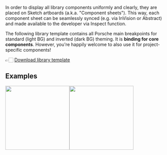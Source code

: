 In order to display all library components uniformly and clearly, they are placed on Sketch artboards (a.k.a. "Component sheets"). This way, each component sheet can be seamlessly synced (e.g. via InVision or Abstract) and made available to the developer via Inspect function.  
  
The following library template contains all Porsche main breakpoints for standard (light BG) and inverted (dark BG) theming. It is **binding for core components**. However, you're happily welcome to also use it for project-specific components!  
  
👉🏻 [Download library template](https://github.com/porscheui/porsche-ui-design-kit/raw/master/porsche-ui-kit-library-template.sketch)  
  
## Examples
  
[<img width="200" src="https://porsche.invisionapp.com/static-signed/live-embed/26921576/326414842/14/latest/7lECmXmWSrBFlEwymKwCgfUAlZKxPCoR8p6YegYlJMKE5lE4EBnOMu0P5w0QoOaspsKJcuqEDRrIjPelEtAu2hvAWAlE/puik_button-regular_standard-2x.png" />](https://porsche.invisionapp.com/d/main#/console/15200048/326414842/preview)[<img width="200" src="https://porsche.invisionapp.com/static-signed/live-embed/26921576/326414841/13/latest/lEbgZZ2HZY2S6KjlE8qldlExUsfo6TZdqqutgHu0plEehzN4Oeo7dlEFIMZiv8N6fp1SLN9t11x2a8bdtCqjVtuTigQlE/puik_button-regular_inverted-2x.png" />](https://porsche.invisionapp.com/d/main#/console/15200048/326414841/preview)
